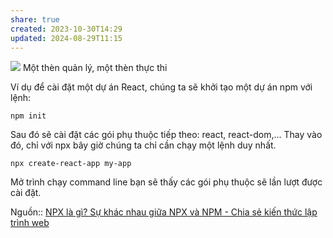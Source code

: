 ```yaml
---
share: true
created: 2023-10-30T14:29
updated: 2024-08-29T11:15
---
```

![](https://giangmd.net/wp-content/uploads/2019/12/npm-npx-300x145.png)
Một thèn quản lý, một thèn thực thi 

Ví dụ để cài đặt một dự án React, chúng ta sẽ khởi tạo một dự án npm với lệnh:
```
npm init
```

Sau đó sẽ cài đặt các gói phụ thuộc tiếp theo: react, react-dom,… Thay vào đó, chỉ với npx bây giờ chúng ta chỉ cần chạy một lệnh duy nhất. 
```
npx create-react-app my-app 
```

Mở trình chạy command line bạn sẽ thấy các gói phụ thuộc sẽ lần lượt được cài đặt. 

Nguồn:: [NPX là gì? Sự khác nhau giữa NPX và NPM - Chia sẻ kiến thức lập trình web](https://giangmd.net/npx-la-gi-su-khac-nhau-giua-npx-va-npm/)